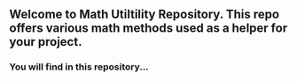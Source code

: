 ## Welcome to Math Utiltility Repository. This repo offers various math methods used as a helper for your project.
### You will find in this repository...
